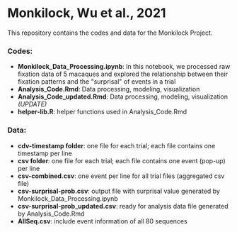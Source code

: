 # Monkilock, Wu et al., 2021
This repository contains the codes and data for the Monkilock Project.

### Codes:
- **Monkilock_Data_Processing.ipynb**: In this notebook, we processed raw fixation data of 5 macaques and explored the relationship between their fixation patterns and the "surprisal" of events in a trial
- **Analysis_Code.Rmd**: Data processing, modeling, visualization
- **Analysis_Code_updated.Rmd**: Data processing, modeling, visualization *(UPDATE)*
- **helper-lib.R**: helper functions used in Analysis_Code.Rmd

### Data:
- **cdv-timestamp folder**: one file for each trial; each file contains one timestamp per line
- **csv folder**: one file for each trial; each file contains one event (pop-up) per line
- **csv-combined.csv**: one event per line for all trial files (aggregated csv file)
- **csv-surprisal-prob.csv**: output file with surprisal value generated by Monkilock_Data_Processing.ipynb
- **csv-surprisal-prob_updated.csv**: ready for analysis data file generated by Analysis_Code.Rmd
- **AllSeq.csv**: include event information of all 80 sequences






